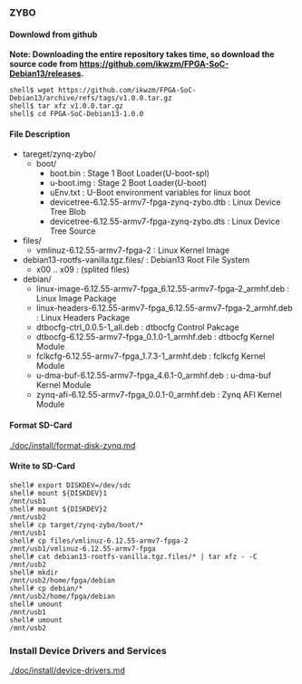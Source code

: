 ### ZYBO

#### Downlowd from github

**Note: Downloading the entire repository takes time, so download the source code from https://github.com/ikwzm/FPGA-SoC-Debian13/releases.**

```console
shell$ wget https://github.com/ikwzm/FPGA-SoC-Debian13/archive/refs/tags/v1.0.0.tar.gz
shell$ tar xfz v1.0.0.tar.gz
shell$ cd FPGA-SoC-Debian13-1.0.0
```

#### File Description

 * tareget/zynq-zybo/
   + boot/
     - boot.bin                                                      : Stage 1 Boot Loader(U-boot-spl)
     - u-boot.img                                                    : Stage 2 Boot Loader(U-boot)
     - uEnv.txt                                                      : U-Boot environment variables for linux boot
     - devicetree-6.12.55-armv7-fpga-zynq-zybo.dtb                   : Linux Device Tree Blob   
     - devicetree-6.12.55-armv7-fpga-zynq-zybo.dts                   : Linux Device Tree Source
 * files/
   + vmlinuz-6.12.55-armv7-fpga-2                                    : Linux Kernel Image
 * debian13-rootfs-vanilla.tgz.files/                                : Debian13 Root File System
   + x00 .. x09                                                      : (splited files)
 * debian/
   + linux-image-6.12.55-armv7-fpga_6.12.55-armv7-fpga-2_armhf.deb   : Linux Image Package
   + linux-headers-6.12.55-armv7-fpga_6.12.55-armv7-fpga-2_armhf.deb : Linux Headers Package
   + dtbocfg-ctrl_0.0.5-1_all.deb                                    : dtbocfg Control Pakcage
   + dtbocfg-6.12.55-armv7-fpga_0.1.0-1_armhf.deb                    : dtbocfg Kernel Module
   + fclkcfg-6.12.55-armv7-fpga_1.7.3-1_armhf.deb                    : fclkcfg Kernel Module
   + u-dma-buf-6.12.55-armv7-fpga_4.6.1-0_armhf.deb                  : u-dma-buf Kernel Module
   + zynq-afi-6.12.55-armv7-fpga_0.0.1-0_armhf.deb                   : Zynq AFI Kernel Module

#### Format SD-Card

[./doc/install/format-disk-zynq.md](format-disk-zynq.md)

#### Write to SD-Card

````console
shell# export DISKDEV=/dev/sdc
shell# mount ${DISKDEV}1                                       /mnt/usb1
shell# mount ${DISKDEV}2                                       /mnt/usb2
shell# cp target/zynq-zybo/boot/*                              /mnt/usb1
shell# cp files/vmlinuz-6.12.55-armv7-fpga-2                   /mnt/usb1/vmlinuz-6.12.55-armv7-fpga
shell# cat debian13-rootfs-vanilla.tgz.files/* | tar xfz - -C  /mnt/usb2
shell# mkdir                                                   /mnt/usb2/home/fpga/debian
shell# cp debian/*                                             /mnt/usb2/home/fpga/debian
shell# umount                                                  /mnt/usb1
shell# umount                                                  /mnt/usb2
````

### Install Device Drivers and Services

[./doc/install/device-drivers.md](device-drivers.md)

